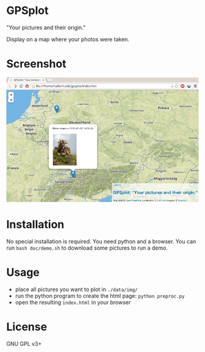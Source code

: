 GPSplot
=======

"Your pictures and their origin."

Display on a map where your photos were taken.



Screenshot
==========

![gpsplot screenshot](https://raw.githubusercontent.com/mnagel/gpsplot/master/doc/gpsplot.png "gpsplot screenshot")



Installation
============

No special installation is required. You need python and a browser.
You can run `bash doc/demo.sh` to download some pictures to run a demo.



Usage
=====

* place all pictures you want to plot in `./data/img/`
* run the python program to create the html page: `python preproc.py`
* open the resulting `index.html` in your browser


License
=======

GNU GPL v3+
